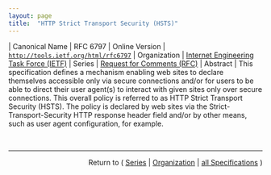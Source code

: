 ```yaml
---
layout: page
title:  "HTTP Strict Transport Security (HSTS)"
---
```


| Canonical Name | RFC 6797
| Online Version | [`http://tools.ietf.org/html/rfc6797`](http://tools.ietf.org/html/rfc6797)
| Organization | [Internet Engineering Task Force (IETF)](..)
| Series | [Request for Comments (RFC)](.)
| Abstract | This specification defines a mechanism enabling web sites to declare themselves accessible only via secure connections and/or for users to be able to direct their user agent(s) to interact with given sites only over secure connections. This overall policy is referred to as HTTP Strict Transport Security (HSTS). The policy is declared by web sites via the Strict-Transport-Security HTTP response header field and/or by other means, such as user agent configuration, for example.

<br/>
<hr/>

<p style="text-align: right">Return to ( <a href="./">Series</a> | <a href="../">Organization</a> | <a href="../../">all Specifications</a> )</p>